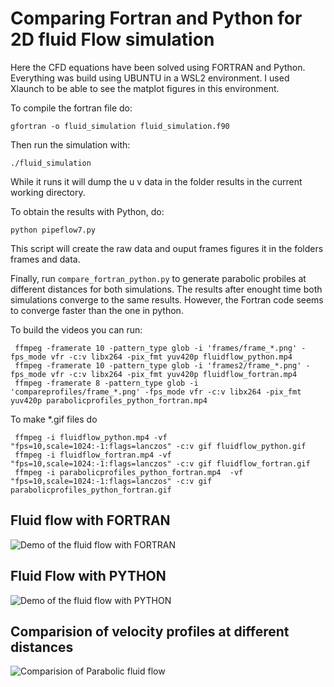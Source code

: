 # Comparing Fortran and Python for 2D fluid Flow simulation

Here the CFD equations have been solved using FORTRAN and Python.
Everything was build using UBUNTU in a WSL2 environment. I used Xlaunch to be able to see the matplot figures in this environment.

To compile the fortran file do:

```gfortran -o fluid_simulation fluid_simulation.f90```

Then run the simulation with:

```./fluid_simulation```

While it runs it will dump the u v data in the folder results in the current working directory.

To obtain the results with Python, do:

```python pipeflow7.py```

This script will create the raw data and ouput frames figures it in the folders frames and data.

Finally, run `compare_fortran_python.py` to generate parabolic probiles at different distances for both simulations. The results after enought time both simulations converge to the same results. However, the Fortran code seems to converge faster than the one in python. 

To build the videos you can run:

```
 ffmpeg -framerate 10 -pattern_type glob -i 'frames/frame_*.png' -fps_mode vfr -c:v libx264 -pix_fmt yuv420p fluidflow_python.mp4
 ffmpeg -framerate 10 -pattern_type glob -i 'frames2/frame_*.png' -fps_mode vfr -c:v libx264 -pix_fmt yuv420p fluidflow_fortran.mp4
 ffmpeg -framerate 8 -pattern_type glob -i 'compareprofiles/frame_*.png' -fps_mode vfr -c:v libx264 -pix_fmt yuv420p parabolicprofiles_python_fortran.mp4
 ```

 To make *.gif files do

```
 ffmpeg -i fluidflow_python.mp4 -vf "fps=10,scale=1024:-1:flags=lanczos" -c:v gif fluidflow_python.gif
 ffmpeg -i fluidflow_fortran.mp4 -vf "fps=10,scale=1024:-1:flags=lanczos" -c:v gif fluidflow_fortran.gif
 ffmpeg -i parabolicprofiles_python_fortran.mp4  -vf "fps=10,scale=1024:-1:flags=lanczos" -c:v gif parabolicprofiles_python_fortran.gif
```

## Fluid flow with FORTRAN
![Demo of the fluid flow with FORTRAN](fluidflow_fortran.gif)
## Fluid Flow with PYTHON
![Demo of the fluid flow with PYTHON](fluidflow_python.gif)
## Comparision of velocity profiles at different distances
![Comparision of Parabolic fluid flow](parabolicprofiles_python_fortran.gif)







